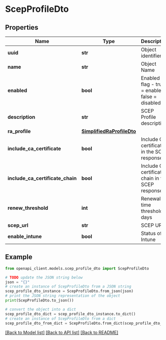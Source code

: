 # ScepProfileDto


## Properties

Name | Type | Description | Notes
------------ | ------------- | ------------- | -------------
**uuid** | **str** | Object identifier | 
**name** | **str** | Object Name | 
**enabled** | **bool** | Enabled flag - true &#x3D; enabled; false &#x3D; disabled | 
**description** | **str** | SCEP Profile description | [optional] 
**ra_profile** | [**SimplifiedRaProfileDto**](SimplifiedRaProfileDto.md) |  | [optional] 
**include_ca_certificate** | **bool** | Include CA certificate in the SCEP response | 
**include_ca_certificate_chain** | **bool** | Include CA certificate chain in the SCEP response | 
**renew_threshold** | **int** | Renewal time threshold in days | [optional] 
**scep_url** | **str** | SCEP URL | [optional] 
**enable_intune** | **bool** | Status of Intune | [optional] 

## Example

```python
from openapi_client.models.scep_profile_dto import ScepProfileDto

# TODO update the JSON string below
json = "{}"
# create an instance of ScepProfileDto from a JSON string
scep_profile_dto_instance = ScepProfileDto.from_json(json)
# print the JSON string representation of the object
print(ScepProfileDto.to_json())

# convert the object into a dict
scep_profile_dto_dict = scep_profile_dto_instance.to_dict()
# create an instance of ScepProfileDto from a dict
scep_profile_dto_from_dict = ScepProfileDto.from_dict(scep_profile_dto_dict)
```
[[Back to Model list]](../README.md#documentation-for-models) [[Back to API list]](../README.md#documentation-for-api-endpoints) [[Back to README]](../README.md)


